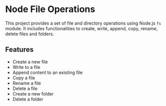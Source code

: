 # Node File Operations

This project provides a set of file and directory operations using Node.js `fs` module. It includes functionalities to create, write, append, copy, rename, delete files and folders.

## Features

- Create a new file
- Write to a file
- Append content to an existing file
- Copy a file
- Rename a file
- Delete a file
- Create a new folder
- Delete a folder